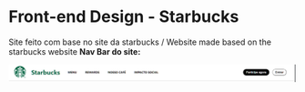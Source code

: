 # Front-end Design - Starbucks
 Site feito com base no site da starbucks / Website made based on the starbucks website
**Nav Bar do site:**
 
<img src='nav-starbucks.png'>
